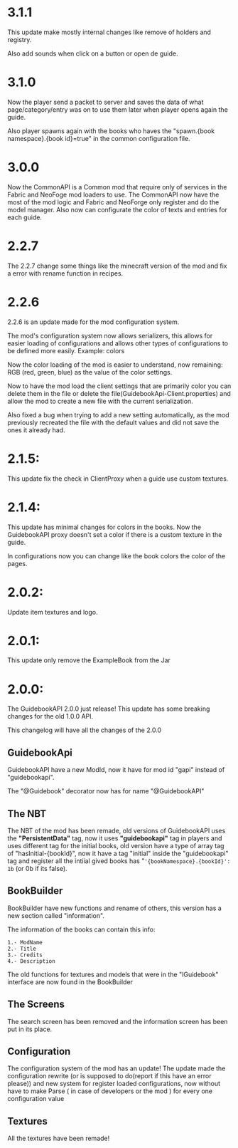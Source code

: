 # 3.1.1

This update make mostly internal changes like remove of holders and registry.

Also add sounds when click on a button or open de guide.

# 3.1.0

Now the player send a packet to server and saves the data of what page/category/entry was on to use them later when player opens again the guide.

Also player spawns again with the books who haves the "spawn.{book namespace}.{book id}=true" in the common configuration file.

# 3.0.0

Now the CommonAPI is a Common mod that require only of services in the Fabric and NeoFoge mod loaders to use. The CommonAPI now have the most of the mod logic and Fabric and NeoForge only register and do the model manager. Also now can configurate the color of texts and entries for each guide.

# 2.2.7

The 2.2.7 change some things like the minecraft version of the mod and fix a error with rename function in recipes.

# 2.2.6

2.2.6 is an update made for the mod configuration system.

The mod's configuration system now allows serializers, this allows for easier loading of configurations and allows other types of configurations to be defined more easily. Example: colors

Now the color loading of the mod is easier to understand, now remaining: RGB (red, green, blue) as the value of the color settings.

Now to have the mod load the client settings that are primarily color you can delete them in the file or delete the file(GuidebookApi-Client.properties) and allow the mod to create a new file with the current serialization.

Also fixed a bug when trying to add a new setting automatically, as the mod previously recreated the file with the default values and did not save the ones it already had.
# 2.1.5:

This update fix the check in ClientProxy when a guide use custom textures.


# 2.1.4:

This update has minimal changes for colors in the books. Now the GuidebookAPI proxy doesn't set a color if there is a custom texture in the guide.

In configurations now you can change like the book colors the color of the pages.

# 2.0.2:

Update item textures and logo.

# 2.0.1:

This update only remove the ExampleBook from the Jar

# 2.0.0:

The GuidebookAPI 2.0.0 just release! This update has some breaking changes for the old 1.0.0 API.

This changelog will have all the changes of the 2.0.0

## GuidebookApi

GuidebookAPI have a new ModId, now it have for mod id "gapi" instead of "guidebookapi".

The "@Guidebook" decorator now has for name "@GuidebookAPI"

## The NBT

The NBT of the mod has been remade, old versions of GuidebookAPI uses the **"PersistentData"** tag, now it uses **"guidebookapi"** tag in players and uses different tag for the initial books,
old version have a type of array tag of "hasInitial-{bookId}", now it have a tag "initial" inside the "guidebookapi" tag and register all the intiial gived books has "`'{bookNamespace}.{bookId}': 1b` (or 0b if its false).

## BookBuilder

BookBuilder have new functions and rename of others, this version has a new section called "information".

The information of the books can contain this info:
```
1.- ModName
2.- Title
3.- Credits
4.- Description
```

The old functions for textures and models that were in the "IGuidebook" interface are now found in the BookBuilder

## The Screens

The search screen has been removed and the information screen has been put in its place.

## Configuration

The configuration system of the mod has an update! The update made the configuration rewrite (or is supposed to do(report if this have an error please)) and new system for register loaded configurations, now without have to make Parse ( in case of developers or the mod ) for every one configuration value

## Textures

All the textures have been remade!